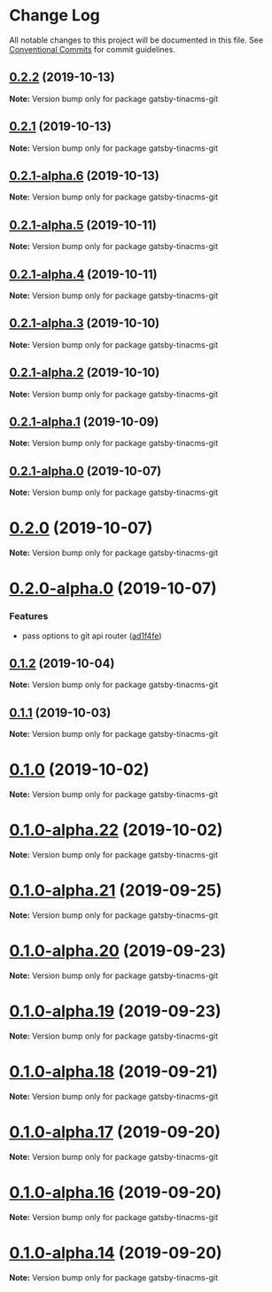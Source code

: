 # Change Log

All notable changes to this project will be documented in this file.
See [Conventional Commits](https://conventionalcommits.org) for commit guidelines.

## [0.2.2](https://github.com/tinacms/tinacms/compare/gatsby-tinacms-git@0.2.1...gatsby-tinacms-git@0.2.2) (2019-10-13)

**Note:** Version bump only for package gatsby-tinacms-git





## [0.2.1](https://github.com/tinacms/tinacms/compare/gatsby-tinacms-git@0.2.1-alpha.6...gatsby-tinacms-git@0.2.1) (2019-10-13)

**Note:** Version bump only for package gatsby-tinacms-git





## [0.2.1-alpha.6](https://github.com/tinacms/tinacms/compare/gatsby-tinacms-git@0.2.1-alpha.5...gatsby-tinacms-git@0.2.1-alpha.6) (2019-10-13)

**Note:** Version bump only for package gatsby-tinacms-git





## [0.2.1-alpha.5](https://github.com/tinacms/tinacms/compare/gatsby-tinacms-git@0.2.1-alpha.4...gatsby-tinacms-git@0.2.1-alpha.5) (2019-10-11)

**Note:** Version bump only for package gatsby-tinacms-git





## [0.2.1-alpha.4](https://github.com/tinacms/tinacms/compare/gatsby-tinacms-git@0.2.1-alpha.3...gatsby-tinacms-git@0.2.1-alpha.4) (2019-10-11)

**Note:** Version bump only for package gatsby-tinacms-git





## [0.2.1-alpha.3](https://github.com/tinacms/tinacms/compare/gatsby-tinacms-git@0.2.1-alpha.2...gatsby-tinacms-git@0.2.1-alpha.3) (2019-10-10)

**Note:** Version bump only for package gatsby-tinacms-git





## [0.2.1-alpha.2](https://github.com/tinacms/tinacms/compare/gatsby-tinacms-git@0.1.1...gatsby-tinacms-git@0.2.1-alpha.2) (2019-10-10)

**Note:** Version bump only for package gatsby-tinacms-git





## [0.2.1-alpha.1](https://github.com/tinacms/tinacms/compare/gatsby-tinacms-git@0.1.1...gatsby-tinacms-git@0.2.1-alpha.1) (2019-10-09)

**Note:** Version bump only for package gatsby-tinacms-git





## [0.2.1-alpha.0](https://github.com/tinacms/tinacms/compare/gatsby-tinacms-git@0.2.0...gatsby-tinacms-git@0.2.1-alpha.0) (2019-10-07)

**Note:** Version bump only for package gatsby-tinacms-git





# [0.2.0](https://github.com/tinacms/tinacms/compare/gatsby-tinacms-git@0.2.0-alpha.0...gatsby-tinacms-git@0.2.0) (2019-10-07)

**Note:** Version bump only for package gatsby-tinacms-git





# [0.2.0-alpha.0](https://github.com/tinacms/tinacms/compare/gatsby-tinacms-git@0.1.1...gatsby-tinacms-git@0.2.0-alpha.0) (2019-10-07)


### Features

* pass options to git api router ([ad1f4fe](https://github.com/tinacms/tinacms/commit/ad1f4fe))





## [0.1.2](https://github.com/tinacms/tinacms/compare/gatsby-tinacms-git@0.1.2-alpha.0...gatsby-tinacms-git@0.1.2) (2019-10-04)

**Note:** Version bump only for package gatsby-tinacms-git





## [0.1.1](https://github.com/tinacms/tinacms/compare/gatsby-tinacms-git@0.1.0...gatsby-tinacms-git@0.1.1) (2019-10-03)

**Note:** Version bump only for package gatsby-tinacms-git





# [0.1.0](https://github.com/tinacms/tinacms/compare/gatsby-tinacms-git@0.1.0-alpha.22...gatsby-tinacms-git@0.1.0) (2019-10-02)

**Note:** Version bump only for package gatsby-tinacms-git





# [0.1.0-alpha.22](https://github.com/tinacms/tinacms/compare/gatsby-tinacms-git@0.1.0-alpha.21...gatsby-tinacms-git@0.1.0-alpha.22) (2019-10-02)

**Note:** Version bump only for package gatsby-tinacms-git





# [0.1.0-alpha.21](https://github.com/tinacms/tinacms/compare/gatsby-tinacms-git@0.1.0-alpha.20...gatsby-tinacms-git@0.1.0-alpha.21) (2019-09-25)

**Note:** Version bump only for package gatsby-tinacms-git





# [0.1.0-alpha.20](https://github.com/tinacms/tinacms/compare/gatsby-tinacms-git@0.1.0-alpha.19...gatsby-tinacms-git@0.1.0-alpha.20) (2019-09-23)

**Note:** Version bump only for package gatsby-tinacms-git





# [0.1.0-alpha.19](https://github.com/tinacms/tinacms/compare/gatsby-tinacms-git@0.1.0-alpha.18...gatsby-tinacms-git@0.1.0-alpha.19) (2019-09-23)

**Note:** Version bump only for package gatsby-tinacms-git





# [0.1.0-alpha.18](https://github.com/tinacms/tinacms/compare/gatsby-tinacms-git@0.1.0-alpha.17...gatsby-tinacms-git@0.1.0-alpha.18) (2019-09-21)

**Note:** Version bump only for package gatsby-tinacms-git





# [0.1.0-alpha.17](https://github.com/tinacms/tinacms/compare/gatsby-tinacms-git@0.1.0-alpha.16...gatsby-tinacms-git@0.1.0-alpha.17) (2019-09-20)

**Note:** Version bump only for package gatsby-tinacms-git





# [0.1.0-alpha.16](https://github.com/tinacms/tinacms/compare/gatsby-tinacms-git@0.1.0-alpha.13...gatsby-tinacms-git@0.1.0-alpha.16) (2019-09-20)

**Note:** Version bump only for package gatsby-tinacms-git





# [0.1.0-alpha.14](https://github.com/tinacms/tinacms/compare/gatsby-tinacms-git@0.1.0-alpha.13...gatsby-tinacms-git@0.1.0-alpha.14) (2019-09-20)

**Note:** Version bump only for package gatsby-tinacms-git
